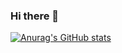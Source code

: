 ### Hi there 👋

[![Anurag's GitHub stats](https://github-readme-stats.vercel.app/api?username=suecomarcus&count_private=true)](https://github.com/anuraghazra/github-readme-stats)

<!--
**SuecoMarcus/SuecoMarcus** is a ✨ _special_ ✨ repository because its `README.md` (this file) appears on your GitHub profile.

Here are some ideas to get you started:

- 🔭 I’m currently working on ...
- 🌱 I’m currently learning ...
- 👯 I’m looking to collaborate on ...
- 🤔 I’m looking for help with ...
- 💬 Ask me about ...
- 📫 How to reach me: ...
- 😄 Pronouns: ...
- ⚡ Fun fact: ...
-->
